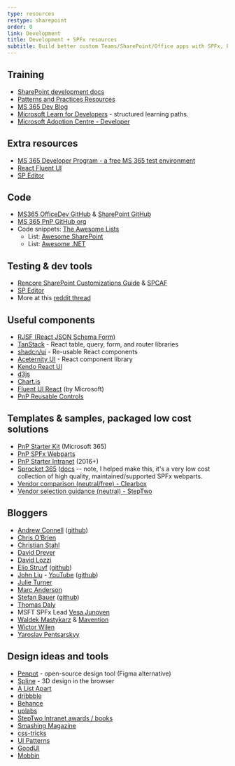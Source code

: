 ```yaml
---
type: resources
restype: sharepoint
order: 0
link: Development
title: Development + SPFx resources
subtitle: Build better custom Teams/SharePoint/Office apps with SPFx, PnP, APIs, and dev tools
---
```


## Training

* [SharePoint development docs](https://learn.microsoft.com/sharepoint/dev/)
* [Patterns and Practices Resources](https://pnp.github.io/)
* [MS 365 Dev Blog](https://devblogs.microsoft.com/microsoft365dev/)
* [Microsoft Learn for Developers](https://learn.microsoft.com/training/roles/developer/) - structured learning paths.
* [Microsoft Adoption Centre - Developer](https://adoption.microsoft.com/roles/developer/)

## Extra resources

* [MS 365 Developer Program - a free MS 365 test environment](https://developer.microsoft.com/microsoft-365/dev-program)
* [React Fluent UI](https://developer.microsoft.com/fluentui)
* [SP Editor](https://www.reddit.com/r/sharepoint/comments/677cq0/sp_editor_this_chrome_extension_adds_a_sharepoint/)

## Code

* [MS365 OfficeDev GitHub](https://github.com/OfficeDev) & [SharePoint GitHub](https://github.com/SharePoint)
* [MS 365 PnP GitHub org](https://github.com/pnp)
* Code snippets: [The Awesome Lists](https://github.com/sindresorhus/awesome)
  * List: [Awesome SharePoint](https://github.com/BSUG/awesome-sharepoint)
  * List: [Awesome .NET](https://github.com/quozd/awesome-dotnet)

## Testing & dev tools

* [Rencore SharePoint Customizations Guide](https://rencore.com/sharepoint-customizations-guide/) & [SPCAF](https://rencore.com)
* [SP Editor](https://chrome.google.com/webstore/detail/sp-editor/ecblfcmjnbbgaojblcpmjoamegpbodhd?hl=en)
* More at this [reddit thread](https://www.reddit.com/r/sharepoint/comments/3xur5o/useful_sharepoint_dev_tools/)

## Useful components

* [RJSF (React JSON Schema Form)](https://rjsf-team.github.io/react-jsonschema-form/)
* [TanStack](https://tanstack.com/) - React table, query, form, and router libraries
* [shadcn/ui](https://ui.shadcn.com/) - Re-usable React components
* [Aceternity UI](https://ui.aceternity.com/) - React component library
* [Kendo React UI](https://www.telerik.com/kendo-react-ui)
* [d3js](https://d3js.org/)
* [Chart.js](https://www.chartjs.org/)
* [Fluent UI React](https://developer.microsoft.com/fluentui) (by Microsoft)
* [PnP Reusable Controls](https://pnp.github.io/sp-dev-fx-controls-react/)

## Templates & samples, packaged low cost solutions

* [PnP Starter Kit](https://github.com/pnp/sp-starter-kit) (Microsoft 365)
* [PnP SPFx Webparts](https://github.com/pnp/sp-dev-fx-webparts)
* [PnP Starter Intranet](https://github.com/SharePoint/PnP/tree/master/Solutions/Business.StarterIntranet) (2016+)
* [Sprocket 365](https://sprocket365.com) ([docs](https://sprocket365.com/docs/category/sprocket-web-parts) -- note, I helped make this, it's a very low cost collection of high quality, maintained/supported SPFx webparts.
* [Vendor comparison (neutral/free) - Clearbox](https://www.clearbox.co.uk/2025-intranet-report-clearbox/)
* [Vendor selection guidance (neutral) - StepTwo](https://www.steptwo.com.au/papers/out-of-the-box-intranet-solution/)

## Bloggers

* [Andrew Connell](https://www.andrewconnell.com/) ([github](https://github.com/andrewconnell))
* [Chris O’Brien](https://www.sharepointnutsandbolts.com/)
* [Christian Stahl](https://chrisstahl.wordpress.com)
* [David Drever](https://daviddrever.com/)
* [David Lozzi](https://davidlozzi.com)
* [Elio Struyf](https://www.eliostruyf.com) ([github](https://github.com/estruyf))
* [John Liu](https://johnliu.net) - [YouTube](https://www.youtube.com/c/JohnLiu/playlists) ([github](https://github.com/johnnliu))
* [Julie Turner](https://julieturner.net/)
* [Marc Anderson](https://sympmarc.com/)
* [Stefan Bauer](https://n8d.at/blog/) ([github](https://github.com/StfBauer?tab=repositories))
* [Thomas Daly](https://thomasdaly.net)
* MSFT SPFx Lead [Vesa Junoven](https://learn.microsoft.com/archive/blogs/vesku)
* [Waldek Mastykarz](https://blog.mastykarz.nl) & [Mavention](https://www.mavention.com/blog)
* [Wictor Wilen](https://www.wictorwilen.se/)
* [Yaroslav Pentsarskyy](https://www.origamiconnect.com/articles)

## Design ideas and tools

* [Penpot](https://design.penpot.app/) - open-source design tool (Figma alternative)
* [Spline](https://spline.design/) - 3D design in the browser
* [A List Apart](https://alistapart.com/topics)
* [dribbble](https://dribbble.com/)
* [Behance](https://www.behance.net/)
* [uplabs](https://www.uplabs.com/web)
* [StepTwo Intranet awards / books](https://www.steptwo.com.au/)
* [Smashing Magazine](https://www.smashingmagazine.com/)
* [css-tricks](https://css-tricks.com/)
* [UI Patterns](https://ui-patterns.com/)
* [GoodUI](https://goodui.org/)
* [Mobbin](https://mobbin.design/)